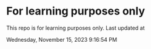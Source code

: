 # For learning purposes only
This repo is for learning purposes only.
Last updated at

Wednesday, November 15, 2023 9:16:54 PM


